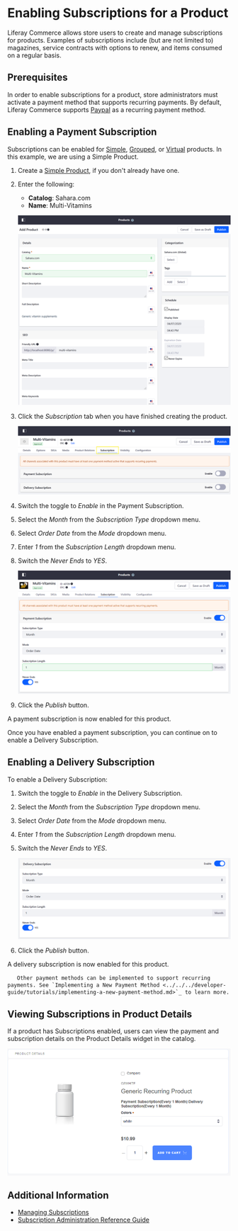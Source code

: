 # Enabling Subscriptions for a Product

Liferay Commerce allows store users to create and manage subscriptions for products. Examples of subscriptions include (but are not limited to) magazines, service contracts with options to renew, and items consumed on a regular basis.

## Prerequisites

In order to enable subscriptions for a product, store administrators must activate a payment method that supports recurring payments. By default, Liferay Commerce supports [Paypal](../../../store-administration/configuring-payment-methods/paypal.md) as a recurring payment method.

## Enabling a Payment Subscription

Subscriptions can be enabled for [Simple](../product-types/creating-a-simple-product.md), [Grouped](../product-types/creating-a-grouped-product.md), or [Virtual](../product-types/creating-a-virtual-product.md) products. In this example, we are using a Simple Product.

1. Create a [Simple Product](../product-types/creating-a-simple-product.md), if you don't already have one.
1. Enter the following:

    * **Catalog**: Sahara.com
    * **Name**: Multi-Vitamins

    ![Creating a simple product](./enabling-subscriptions-for-a-product/images/01.png)

1. Click the _Subscription_ tab when you have finished creating the product.

    ![Creating a simple product](./enabling-subscriptions-for-a-product/images/02.png)

1. Switch the toggle to _Enable_ in the Payment Subscription.
1. Select the _Month_ from the _Subscription Type_ dropdown menu.
1. Select _Order Date_ from the _Mode_ dropdown menu.
1. Enter _1_ from the _Subscription Length_ dropdown menu.
1. Switch the _Never Ends_ to _YES_.

    ![Configure payment subscription](./enabling-subscriptions-for-a-product/images/03.png)

1. Click the _Publish_ button.

A payment subscription is now enabled for this product.

Once you have enabled a payment subscription, you can continue on to enable a Delivery Subscription.

## Enabling a Delivery Subscription

To enable a Delivery Subscription:

1. Switch the toggle to _Enable_ in the Delivery Subscription.
1. Select the _Month_ from the _Subscription Type_ dropdown menu.
1. Select _Order Date_ from the _Mode_ dropdown menu.
1. Enter _1_ from the _Subscription Length_ dropdown menu.
1. Switch the _Never Ends_ to _YES_.

    ![Configure delivery subscription](./enabling-subscriptions-for-a-product/images/04.png)

1. Click the _Publish_ button.

A delivery subscription is now enabled for this product.

```tip::
   Other payment methods can be implemented to support recurring payments. See `Implementing a New Payment Method <../../../developer-guide/tutorials/implementing-a-new-payment-method.md>`_ to learn more.
```

## Viewing Subscriptions in Product Details

If a product has Subscriptions enabled, users can view the payment and subscription details on the Product Details widget in the catalog.

![Payment and Delivery Subscription details are displayed in the Product Detail widget.](./enabling-subscriptions-for-a-product/images/05.png)

## Additional Information

* [Managing Subscriptions](../../../orders-and-fulfillment/managing-subscriptions.md)
* [Subscription Administration Reference Guide](../../../orders-and-fulfillment/subscription-administration-reference-guide.md)
